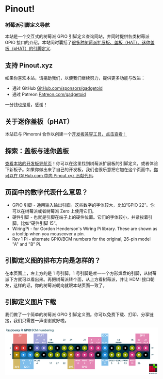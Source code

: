 # Pinout!

### 树莓派引脚定义导航

本站是一个交互式的树莓派 GPIO 引脚定义查询网站，并同时提供各类树莓派 GPIO 接口的介绍。本站同时囊括了[很多种树莓派扩展板、盖板（HAT）、迷你盖板（pHAT）的引脚定义](/boards).

## 支持 Pinout.xyz

如果你喜欢本站，请捐助我们，以便我们继续努力，提供更多功能与改进：

* 通过 GitHub [GitHub.com/sponsors/gadgetoid](https://github.com/sponsors/gadgetoid)
* 通过 Patreon [Patreon.com/gadgetoid](https://www.patreon.com/gadgetoid)

一分钱也是爱，感谢！

## 关于迷你盖板（pHAT）

本站已与 Pimoroni 合作以创建一个[开发板兼容工具，点击查看！](/phatstack)

## 探索：盖板与迷你盖板

[查看本站的开发板导航页](/boards)！你可以在这里找到树莓派扩展板的引脚定义，或者体验下新板子。如果你做出来了自己的开发板，我们也很乐意把它加在这个页面中。[你可以在 GitHub.com 中向 Pinout.xyz 贡献代码](https://github.com/gadgetoid/Pinout.xyz).

## 页面中的数字代表什么意思？

* GPIO 引脚 - 通用输入输出引脚。这些数字的字体较大，比如“GPIO 22”。你可以在树莓派或者树莓派 Zero 上使用它们。
* 硬件引脚 - 也就是引脚在端子上的硬件位置。它们的字体较小，并紧挨着引脚。比如“硬件引脚 15”。
* WiringPi - for Gordon Henderson's Wiring Pi library. These are shown as a tooltip when you mouseover a pin.
* Rev 1 Pi - alternate GPIO/BCM numbers for the original, 26-pin model "A" and "B" Pi.

## 引脚定义图的排布方向是怎样的？

在本页面上，左上方的是 1 号引脚。1 号引脚是唯一一个方形焊盘的引脚，从树莓派下方就可以看出来。再把树莓派转个面，从上方看树莓派，并让 HDMI 接口朝左，这样的话，你的树莓派朝向就跟本站页面一致了。

## 引脚定义图片下载

我们做了一个简单的树莓派 GPIO 引脚定义图。你可以免费下载、打印、分享链接，我们只需要一声谢谢就好啦。

![树莓派 GPIO 引脚定义图](https://raw.githubusercontent.com/Gadgetoid/Pinout.xyz/master/resources/raspberry-pi-pinout.png)
